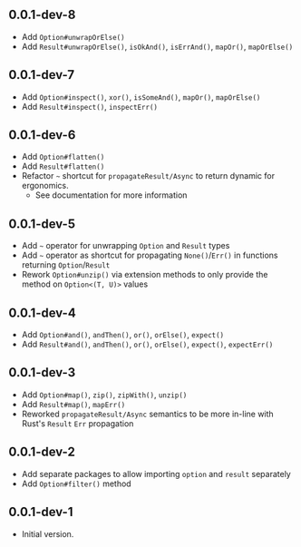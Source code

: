 ## 0.0.1-dev-8

- Add `Option#unwrapOrElse()`
- Add `Result#unwrapOrElse()`, `isOkAnd()`, `isErrAnd()`, `mapOr()`, `mapOrElse()`

## 0.0.1-dev-7

- Add `Option#inspect()`, `xor()`, `isSomeAnd()`, `mapOr()`, `mapOrElse()`
- Add `Result#inspect()`, `inspectErr()`

## 0.0.1-dev-6

- Add `Option#flatten()`
- Add `Result#flatten()`
- Refactor `~` shortcut for `propagateResult/Async` to return dynamic for ergonomics.
  - See documentation for more information

## 0.0.1-dev-5

- Add `~` operator for unwrapping `Option` and `Result` types
- Add `~` operator as shortcut for propagating `None()`/`Err()` in functions returning `Option`/`Result`
- Rework `Option#unzip()` via extension methods to only provide the method on `Option<(T, U)>` values

## 0.0.1-dev-4

- Add `Option#and()`, `andThen()`, `or()`, `orElse()`, `expect()`
- Add `Result#and()`, `andThen()`, `or()`, `orElse()`, `expect()`, `expectErr()`

## 0.0.1-dev-3

- Add `Option#map()`, `zip()`, `zipWith()`, `unzip()`
- Add `Result#map()`, `mapErr()`
- Reworked `propagateResult/Async` semantics to be more in-line with Rust's `Result` `Err` propagation

## 0.0.1-dev-2

- Add separate packages to allow importing `option` and `result` separately
- Add `Option#filter()` method

## 0.0.1-dev-1

- Initial version.

